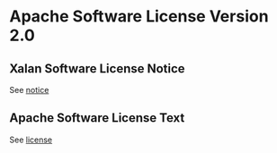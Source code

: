 # Apache Software License Version 2.0

## Xalan Software License Notice

See [notice](NOTICE)

## Apache Software License Text

See [license](LICENSE)

